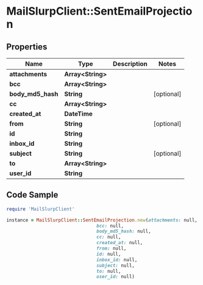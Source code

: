 # MailSlurpClient::SentEmailProjection

## Properties

Name | Type | Description | Notes
------------ | ------------- | ------------- | -------------
**attachments** | **Array&lt;String&gt;** |  | 
**bcc** | **Array&lt;String&gt;** |  | 
**body_md5_hash** | **String** |  | [optional] 
**cc** | **Array&lt;String&gt;** |  | 
**created_at** | **DateTime** |  | 
**from** | **String** |  | [optional] 
**id** | **String** |  | 
**inbox_id** | **String** |  | 
**subject** | **String** |  | [optional] 
**to** | **Array&lt;String&gt;** |  | 
**user_id** | **String** |  | 

## Code Sample

```ruby
require 'MailSlurpClient'

instance = MailSlurpClient::SentEmailProjection.new(attachments: null,
                                 bcc: null,
                                 body_md5_hash: null,
                                 cc: null,
                                 created_at: null,
                                 from: null,
                                 id: null,
                                 inbox_id: null,
                                 subject: null,
                                 to: null,
                                 user_id: null)
```


